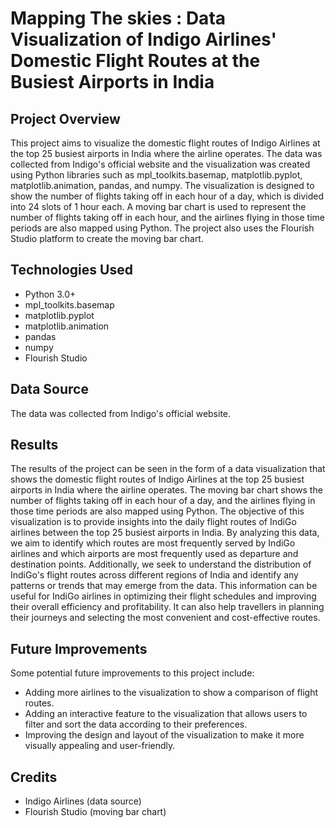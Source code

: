 # Mapping The skies : Data Visualization of Indigo Airlines' Domestic Flight Routes at the Busiest Airports in India


## Project Overview<br />
This project aims to visualize the domestic flight routes of Indigo Airlines at the top 25 busiest airports in India where the airline operates. The data was collected from Indigo's official website and the visualization was created using Python libraries such as mpl_toolkits.basemap, matplotlib.pyplot, matplotlib.animation, pandas, and numpy.
The visualization is designed to show the number of flights taking off in each hour of a day, which is divided into 24 slots of 1 hour each. A moving bar chart is used to represent the number of flights taking off in each hour, and the airlines flying in those time periods are also mapped using Python.
The project also uses the Flourish Studio platform to create the moving bar chart.

## Technologies Used<br />
- Python 3.0+ <br />
- mpl_toolkits.basemap <br />
- matplotlib.pyplot <br />
- matplotlib.animation <br />
- pandas <br />
- numpy <br />
- Flourish Studio <br />

## Data Source<br />
The data was collected from Indigo's official website.<br />


## Results<br />
The results of the project can be seen in the form of a data visualization that shows the domestic flight routes of Indigo Airlines at the top 25 busiest airports in India where the airline operates. The moving bar chart shows the number of flights taking off in each hour of a day, and the airlines flying in those time periods are also mapped using Python.
The objective of this visualization is to provide insights into the daily flight routes of IndiGo airlines between the top 25 busiest airports in India. By analyzing this data, we aim to identify which routes are most frequently served by IndiGo airlines and which airports are most frequently used as departure and destination points. Additionally, we seek to understand the distribution of IndiGo's flight routes across different regions of India and identify any patterns or trends that may emerge from the data. This information can be useful for IndiGo airlines in optimizing their flight schedules and improving their overall efficiency and profitability. It can also help travellers in planning their journeys and selecting the most convenient and cost-effective routes.

## Future Improvements<br />
Some potential future improvements to this project include:<br />

- Adding more airlines to the visualization to show a comparison of flight routes.<br />
- Adding an interactive feature to the visualization that allows users to filter and sort the data according to their preferences.<br />
- Improving the design and layout of the visualization to make it more visually appealing and user-friendly.<br />

## Credits
- Indigo Airlines (data source)<br />
- Flourish Studio (moving bar chart)









